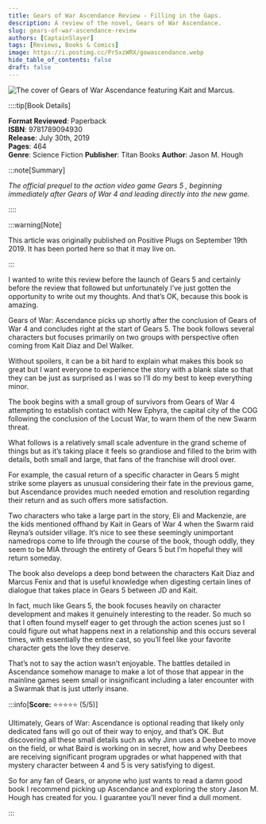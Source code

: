 ```yaml
---
title: Gears of War Ascendance Review - Filling in the Gaps.
description: A review of the novel, Gears of War Ascendance.
slug: gears-of-war-ascendance-review
authors: [CaptainSlayer]
tags: [Reviews, Books & Comics]
image: https://i.postimg.cc/Pr5xzWRX/gowascendance.webp
hide_table_of_contents: false
draft: false
---
```


![The cover of Gears of War Ascendance featuring Kait and Marcus.](https://i.postimg.cc/Pr5xzWRX/gowascendance.webp)

<!-- truncate -->

::::tip[Book Details]

**Format Reviewed**: Paperback  
**ISBN**: 9781789094930  
**Release**: July 30th, 2019  
**Pages**: 464  
**Genre**: Science Fiction 
**Publisher**: Titan Books 
**Author**: Jason M. Hough


:::note[Summary]

*The official prequel to the action video game Gears 5 , beginning immediately after Gears of War 4 and leading directly into the new game.*



::::

:::warning[Note]

This article was originally published on Positive Plugs on September 19th 2019. It has been ported here so that it may live on.

:::

I wanted to write this review before the launch of Gears 5 and certainly before the review that followed but unfortunately I’ve just gotten the opportunity to write out my thoughts. And that’s OK, because this book is amazing.

Gears of War: Ascendance picks up shortly after the conclusion of Gears of War 4 and concludes right at the start of Gears 5. The book follows several characters but focuses primarily on two groups with perspective often coming from Kait Diaz and Del Walker.

Without spoilers, it can be a bit hard to explain what makes this book so great but I want everyone to experience the story with a blank slate so that they can be just as surprised as I was so I’ll do my best to keep everything minor.

The book begins with a small group of survivors from Gears of War 4 attempting to establish contact with New Ephyra, the capital city of the COG following the conclusion of the Locust War, to warn them of the new Swarm threat.

What follows is a relatively small scale adventure in the grand scheme of things but as it’s taking place it feels so grandiose and filled to the brim with details, both small and large, that fans of the franchise will drool over.

For example, the casual return of a specific character in Gears 5 might strike some players as unusual considering their fate in the previous game, but Ascendance provides much needed emotion and resolution regarding their return and as such offers more satisfaction.

Two characters who take a large part in the story, Eli and Mackenzie, are the kids mentioned offhand by Kait in Gears of War 4 when the Swarm raid Reyna’s outsider village. It’s nice to see these seemingly unimportant namedrops come to life through the course of the book, though oddly, they seem to be MIA through the entirety of Gears 5 but I’m hopeful they will return someday.

The book also develops a deep bond between the characters Kait Diaz and Marcus Fenix and that is useful knowledge when digesting certain lines of dialogue that takes place in Gears 5 between JD and Kait.

In fact, much like Gears 5, the book focuses heavily on character development and makes it genuinely interesting to the reader. So much so that I often found myself eager to get through the action scenes just so I could figure out what happens next in a relationship and this occurs several times, with essentially the entire cast, so you’ll feel like your favorite character gets the love they deserve.

That’s not to say the action wasn’t enjoyable. The battles detailed in Ascendance somehow manage to make a lot of those that appear in the mainline games seem small or insignificant including a later encounter with a Swarmak that is just utterly insane.



:::info[**Score:** ⭐⭐⭐⭐⭐ (5/5)]

Ultimately, Gears of War: Ascendance is optional reading that likely only dedicated fans will go out of their way to enjoy, and that’s OK. But discovering all these small details such as why Jinn uses a Deebee to move on the field, or what Baird is working on in secret, how and why Deebees are receiving significant program upgrades or what happened with that mystery character between 4 and 5 is very satisfying to digest.

So for any fan of Gears, or anyone who just wants to read a damn good book I recommend picking up Ascendance and exploring the story Jason M. Hough has created for you. I guarantee you’ll never find a dull moment.

:::

